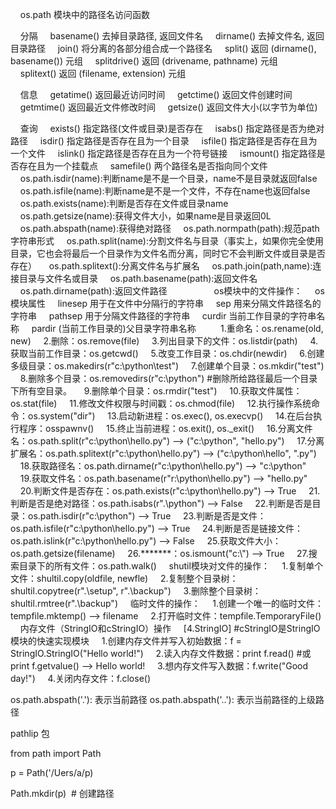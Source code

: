     os.path 模块中的路径名访问函数

    分隔
    basename() 去掉目录路径, 返回文件名
    dirname() 去掉文件名, 返回目录路径
    join() 将分离的各部分组合成一个路径名
    split() 返回 (dirname(), basename()) 元组
    splitdrive() 返回 (drivename, pathname) 元组
    splitext() 返回 (filename, extension) 元组

    信息
    getatime() 返回最近访问时间
    getctime() 返回文件创建时间
    getmtime() 返回最近文件修改时间
    getsize() 返回文件大小(以字节为单位)

    查询
    exists() 指定路径(文件或目录)是否存在
    isabs() 指定路径是否为绝对路径
    isdir() 指定路径是否存在且为一个目录
    isfile() 指定路径是否存在且为一个文件
    islink() 指定路径是否存在且为一个符号链接
    ismount() 指定路径是否存在且为一个挂载点
    samefile() 两个路径名是否指向同个文件
    
    os.path.isdir(name):判断name是不是一个目录，name不是目录就返回false
    os.path.isfile(name):判断name是不是一个文件，不存在name也返回false
    os.path.exists(name):判断是否存在文件或目录name
    os.path.getsize(name):获得文件大小，如果name是目录返回0L
    os.path.abspath(name):获得绝对路径
    os.path.normpath(path):规范path字符串形式
    os.path.split(name):分割文件名与目录（事实上，如果你完全使用目录，它也会将最后一个目录作为文件名而分离，同时它不会判断文件或目录是否存在）
    os.path.splitext():分离文件名与扩展名
    os.path.join(path,name):连接目录与文件名或目录
    os.path.basename(path):返回文件名
    os.path.dirname(path):返回文件路径
        
    
    os模块中的文件操作：
    os 模块属性
    linesep 用于在文件中分隔行的字符串
    sep 用来分隔文件路径名的字符串
    pathsep 用于分隔文件路径的字符串
    curdir 当前工作目录的字符串名称
    pardir (当前工作目录的)父目录字符串名称
    
    1.重命名：os.rename(old, new)
    2.删除：os.remove(file)
    3.列出目录下的文件：os.listdir(path)
    4.获取当前工作目录：os.getcwd()
    5.改变工作目录：os.chdir(newdir)
    6.创建多级目录：os.makedirs(r"c:\python\test")
    7.创建单个目录：os.mkdir("test")
    8.删除多个目录：os.removedirs(r"c:\python") #删除所给路径最后一个目录下所有空目录。
    9.删除单个目录：os.rmdir("test")
    10.获取文件属性：os.stat(file)
    11.修改文件权限与时间戳：os.chmod(file)
    12.执行操作系统命令：os.system("dir")
    13.启动新进程：os.exec(), os.execvp()
    14.在后台执行程序：osspawnv()
    15.终止当前进程：os.exit(), os._exit()
    16.分离文件名：os.path.split(r"c:\python\hello.py") --> ("c:\\python", "hello.py")
    17.分离扩展名：os.path.splitext(r"c:\python\hello.py") --> ("c:\\python\\hello", ".py")
    18.获取路径名：os.path.dirname(r"c:\python\hello.py") --> "c:\\python"
    19.获取文件名：os.path.basename(r"r:\python\hello.py") --> "hello.py"
    20.判断文件是否存在：os.path.exists(r"c:\python\hello.py") --> True
    21.判断是否是绝对路径：os.path.isabs(r".\python\") --> False
    22.判断是否是目录：os.path.isdir(r"c:\python") --> True
    23.判断是否是文件：os.path.isfile(r"c:\python\hello.py") --> True
    24.判断是否是链接文件：os.path.islink(r"c:\python\hello.py") --> False
    25.获取文件大小：os.path.getsize(filename)
    26.*******：os.ismount("c:\\") --> True
    27.搜索目录下的所有文件：os.path.walk()
    shutil模块对文件的操作：
    1.复制单个文件：shultil.copy(oldfile, newfle)
    2.复制整个目录树：shultil.copytree(r".\setup", r".\backup")
    3.删除整个目录树：shultil.rmtree(r".\backup")
    临时文件的操作：
    1.创建一个唯一的临时文件：tempfile.mktemp() --> filename
    2.打开临时文件：tempfile.TemporaryFile()
    内存文件（StringIO和cStringIO）操作
    [4.StringIO] #cStringIO是StringIO模块的快速实现模块
    1.创建内存文件并写入初始数据：f = StringIO.StringIO("Hello world!")
    2.读入内存文件数据：print f.read() #或print f.getvalue() --> Hello world!
    3.想内存文件写入数据：f.write("Good day!")
    4.关闭内存文件：f.close()

os.path.abspath('.'): 表示当前路径
os.path.abspath('..'): 表示当前路径的上级路径



pathlip 包

from path import Path

p = Path('/Uers/a/p)

Path.mkdir(p)  # 创建路径


